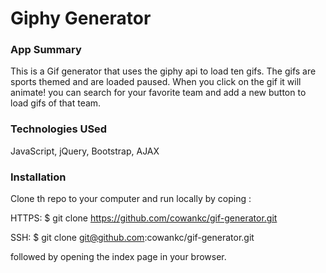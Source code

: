 # Giphy Generator 

### App Summary 
This is a Gif generator that uses the giphy api to load ten gifs. The gifs are sports themed and are loaded paused. When you click on the gif it will animate! you can search for your favorite team and add a new button to load gifs of that team.

### Technologies USed 
JavaScript, jQuery, Bootstrap, AJAX

### Installation 
Clone th repo to your computer and run locally by coping :

HTTPS:
        $ git clone https://github.com/cowankc/gif-generator.git

SSH: 
        $ git clone git@github.com:cowankc/gif-generator.git

followed by opening the index page in your browser. 
